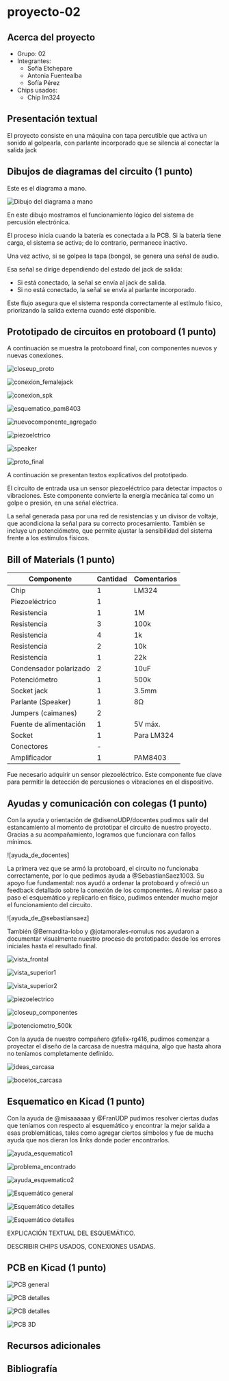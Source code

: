 # proyecto-02

## Acerca del proyecto

- Grupo: 02
- Integrantes:
  - Sofía Etchepare
  - Antonia Fuentealba
  - Sofía Pérez
- Chips usados:
  - Chip lm324
 

## Presentación textual

El proyecto consiste en una máquina con tapa percutible que activa un sonido al golpearla, con parlante incorporado que se silencia al conectar la salida jack

## Dibujos de diagramas del circuito (1 punto)

Este es el diagrama a mano.

![Dibujo del diagrama a mano](./imagenes/diagrama-mano.jpg)

En este dibujo mostramos el funcionamiento lógico del sistema de percusión electrónica. 

El proceso inicia cuando la batería es conectada a la PCB. Si la batería tiene carga, el sistema se activa; de lo contrario, permanece inactivo.

Una vez activo, si se golpea la tapa (bongo), se genera una señal de audio. 

Esa señal se dirige dependiendo del estado del jack de salida: 

- Si está conectado, la señal se envía al jack de salida.  
- Si no está conectado, la señal se envía al parlante incorporado.

Este flujo asegura que el sistema responda correctamente al estímulo físico, priorizando la salida externa cuando esté disponible.

## Prototipado de circuitos en protoboard (1 punto)

A continuación se muestra la protoboard final, con componentes nuevos y nuevas conexiones.

![closeup_proto](./imagenes/closeup_proto.jpeg)

![conexion_femalejack](./imagenes/conexion_femalejack.jpeg)

![conexion_spk](./imagenes/conexion_spk.jpeg)

![esquematico_pam8403](./imagenes/esquematico_pam8403.jpeg)

![nuevocomponente_agregado](./imagenes/nuevocomponente_agregado.jpeg)

![piezoelctrico](./imagenes/piezoelectrico.jpeg)

![speaker](./imagenes/speaker.jpeg)

![proto_final](./imagenes/proto_final.jpeg)

A continuación se presentan textos explicativos del prototipado.

El circuito de entrada usa un sensor piezoeléctrico para detectar impactos o vibraciones. Este componente convierte la energía mecánica tal como un golpe o presión, en una señal eléctrica.

La señal generada pasa por una red de resistencias y un divisor de voltaje, que acondiciona la señal para su correcto procesamiento. También se incluye un potenciómetro, que permite ajustar la sensibilidad del sistema frente a los estímulos físicos.

## Bill of Materials (1 punto)

| Componente                   | Cantidad | Comentarios         |
|-----------------------------|----------|----------------------|
| Chip                        | 1        | LM324               |
| Piezoeléctrico              | 1        |                      |
| Resistencia                 | 1        | 1M                   |
| Resistencia                 | 3        | 100k                 |
| Resistencia                 | 4        | 1k                   |
| Resistencia                 | 2        | 10k                  |
| Resistencia                 | 1        | 22k                  |
| Condensador polarizado     | 2        | 10uF                 |
| Potenciómetro              | 1        | 500k                 |
| Socket jack                | 1        | 3.5mm                |
| Parlante (Speaker)         | 1        | 8Ω                   |
| Jumpers (caimanes)         | 2        |                      |
| Fuente de alimentación     | 1        | 5V máx.              |
| Socket                     | 1        | Para LM324           |
| Conectores                 | -        |                      |
| Amplificador               | 1        | PAM8403              |

Fue necesario adquirir un sensor piezoeléctrico. Este componente fue clave para permitir la detección de percusiones o vibraciones en el dispositivo.

## Ayudas y comunicación con colegas (1 punto)

Con la ayuda y orientación de @disenoUDP/docentes pudimos salir del estancamiento al momento de prototipar el circuito de nuestro proyecto. Gracias a su acompañamiento, logramos que funcionara con fallos mínimos.

![ayuda_de_docentes]

La primera vez que se armó la protoboard, el circuito no funcionaba correctamente, por lo que pedimos ayuda a @SebastianSaez1003. Su apoyo fue fundamental: nos ayudó a ordenar la protoboard y ofreció un feedback detallado sobre la conexión de los componentes. Al revisar paso a paso el esquemático y replicarlo en físico, pudimos entender mucho mejor el funcionamiento del circuito.

![ayuda_de_@sebastiansaez]

También @Bernardita-lobo y @jotamorales-romulus nos ayudaron a documentar visualmente nuestro proceso de prototipado: desde los errores iniciales hasta el resultado final.

![vista_frontal](./imagenes/tme-grupo-02-registro-01.jpg)

![vista_superior1](./imagenes/tme-grupo-02-registro-02.jpg)

![vista_superior2](./imagenes/tme-grupo-02-registro-03.jpg)

![piezoelectrico](./imagenes/tme-grupo-02-registro-04.jpg)

![closeup_componentes](./imagenes/tme-grupo-02-registro-05.jpg)

![potenciometro_500k](./imagenes/tme-grupo-02-registro-06.jpg)

Con la ayuda de nuestro compañero @felix-rg416, pudimos comenzar a proyectar el diseño de la carcasa de nuestra máquina, algo que hasta ahora no teníamos completamente definido.

![ideas_carcasa](./imagenes/ideas_carcasa.jpeg)

![bocetos_carcasa](./imagenes/bocetos_carcasa.jpeg)

## Esquematico en Kicad (1 punto)

Con la ayuda de @misaaaaaa y @FranUDP pudimos resolver ciertas dudas que teníamos con respecto al esquemático y encontrar la mejor salida a esas problemáticas, tales como agregar ciertos símbolos y fue de mucha ayuda que nos dieran los links donde poder encontrarlos.

![ayuda_esquematico1](.00-proyecto-02/grupo-02/imagenes/ayuda_esquematico1.jpeg)

![problema_encontrado](./imagenes/problema_encontrado.jpeg)

![ayuda_esquematico2](./imagenes/ayuda_esquematico2.png)

![Esquemático general](./imagenes/esquematico_general.jpeg)

![Esquemático detalles](./imagenes/esquematico_detalles1.jpeg)

![Esquemático detalles](./imagenes/esquematico_detalles2.jpeg)

EXPLICACIÓN TEXTUAL DEL ESQUEMÁTICO.

DESCRIBIR CHIPS USADOS, CONEXIONES USADAS.

## PCB en Kicad (1 punto)

![PCB general](./imagenes/pcb-general.jpg)

![PCB detalles](./imagenes/pcb-detalle-01.jpg)

![PCB detalles](./imagenes/pcb-detalle-02.jpg)

![PCB 3D](./imagenes/pcb-3d.jpg)

## Recursos adicionales

## Bibliografía
